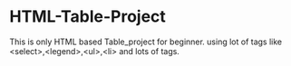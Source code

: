 # HTML-Table-Project
This is only HTML based Table_project for beginner. using lot of tags like &lt;select>,&lt;legend>,&lt;ul>,&lt;li> and lots of tags.
